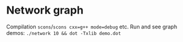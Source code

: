 Network graph
=============

Compilation `scons`/`scons cxx=g++ mode=debug` etc.
Run and see graph demos: `./network 10 && dot -Txlib demo.dot`
